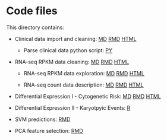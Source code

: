 Code files
==========

This directory contains:

- Clinical data import and cleaning: [MD](https://github.com/rdocking/stat540-group-project-aml-cnv/blob/master/code/import_and_clean_clinical_data.md) [RMD](https://github.com/rdocking/stat540-group-project-aml-cnv/blob/master/code/import_and_clean_clinical_data.Rmd) [HTML](https://github.com/rdocking/stat540-group-project-aml-cnv/blob/master/code/import_and_clean_clinical_data.html)

  - Parse clinical data python script: [PY](https://github.com/rdocking/stat540-group-project-aml-cnv/blob/master/code/parse_supplementary_table.py)

- RNA-seq RPKM data cleaning: [MD](https://github.com/rdocking/stat540-group-project-aml-cnv/blob/master/code/clean_rna_seq_data.md) [RMD](https://github.com/rdocking/stat540-group-project-aml-cnv/blob/master/code/clean_rna_seq_data.Rmd) [HTML](https://github.com/rdocking/stat540-group-project-aml-cnv/blob/master/code/clean_rna_seq_data.html)

  - RNA-seq RPKM data exploration: [MD](https://github.com/rdocking/stat540-group-project-aml-cnv/blob/master/code/clean_rna_seq_data.md) [RMD](https://github.com/rdocking/stat540-group-project-aml-cnv/blob/master/code/clean_rna_seq_data.Rmd) [HTML](https://github.com/rdocking/stat540-group-project-aml-cnv/blob/master/code/clean_rna_seq_data.html)

  - RNA-seq count data description: [MD](https://github.com/rdocking/stat540-group-project-aml-cnv/blob/master/code/import_and_describe_count_data.md) [RMD](https://github.com/rdocking/stat540-group-project-aml-cnv/blob/master/code/import_and_describe_count_data.Rmd) [HTML](https://github.com/rdocking/stat540-group-project-aml-cnv/blob/master/code/import_and_describe_count_data.html)

- Differential Expression I - Cytogenetic Risk: [MD](https://github.com/rdocking/stat540-group-project-aml-cnv/blob/master/code/rna_seq_diff_expr_analysis_RPKM.md) [RMD](https://github.com/rdocking/stat540-group-project-aml-cnv/blob/master/code/rna_seq_diff_expr_analysis_RPKM.Rmd) [HTML](https://github.com/rdocking/stat540-group-project-aml-cnv/blob/master/code/rna_seq_diff_expr_analysis_RPKM.html)

- Differential Expression II - Karyotpyic Events: [R](https://github.com/rdocking/stat540-group-project-aml-cnv/blob/master/code/Bayly_rna_seq_diff_exp_analysis.R)

- SVM predictions: [RMD](https://github.com/rdocking/stat540-group-project-aml-cnv/blob/master/code/svm_predictions.Rmd)

- PCA feature selection: [RMD](https://github.com/rdocking/stat540-group-project-aml-cnv/blob/master/code/pca_feature_selection.rmd)

